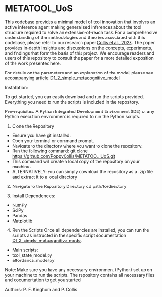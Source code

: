# METATOOL_UoS

This codebase provides a minimal model of tool innovation that involves an active inference agent making generalised inferences about the tool structure required to solve an extension‐of‐reach task. For a comprehensive understanding of the methodologies and theories associated with this codebase, please refer to our research paper [Collis et al., 2023](https://arxiv.org/abs/2311.03893). The paper provides in‐depth insights and discussions on the concepts, experiments, and findings that form the basis of this project. We encourage readers and users of this repository to consult the paper for a more detailed exposition of the work presented here.

For details on the parameters and an explanation of the model, please see accompanying article: [D1_2_simple_metacognitive_model](https://github.com/PoppyCollis/METATOOL_UoS/blob/master/D1_2_Simple_Metacognitive_Model.pdf)

Installation:

To get started, you can easily download and run the scripts provided. Everything you need to run the scripts is included in the repository.

Pre-requisites:
A Python Integrated Development Environment (IDE) or any Python execution environment is required to run the Python scripts. 

1. Clone the Repository
- Ensure you have git installed.
- Open your terminal or command prompt.
- Navigate to the directory where you want to clone the repository.
- Run the following command: git clone https://github.com/PoppyCollis/METATOOL_UoS.git
- This command will create a local copy of the repository on your machine.
- ALTERNATIVELY: you can simply download the repository as a .zip file and extract it to a local directory

2. Navigate to the Repository Directory
cd path/to/directory

4. Install Dependencies:
- NumPy
- SciPy
- Pandas
- Matplotlib

4. Run the Scripts
Once all dependencies are installed, you can run the scripts as instructed in the specific script documentation [D1_2_simple_metacognitive_model](https://github.com/PoppyCollis/METATOOL_UoS/blob/master/D1_2_Simple_Metacognitive_Model.pdf).
- Main scripts:
-   tool_state_model.py
-   affordance_model.py

Note: Make sure you have any necessary environment (Python) set up on your machine to run the scripts. The repository contains all necessary files and documentation to get you started.





Authors: P. F. Kinghorn and P. Collis

